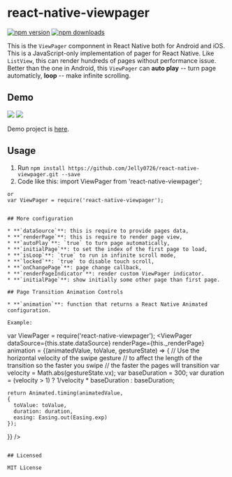 # react-native-viewpager

[![npm version](https://img.shields.io/npm/v/react-native-viewpager.svg?style=flat-square)](https://www.npmjs.com/package/react-native-viewpager)
[![npm downloads](https://img.shields.io/npm/dm/react-native-viewpager.svg?style=flat-square)](https://www.npmjs.com/package/react-native-viewpager)


This is the `ViewPager` componnent in React Native both for Android and iOS.
This is a JavaScript-only implementation of pager for React Native. Like `ListView`,
this can render hundreds of pages without performance issue. Better than the one in
Android, this `ViewPager` can **auto play** -- turn page automaticly, **loop** -- make infinite scrolling.

## Demo
![](./art/demo.jpg)
![](./art/anim.gif)

Demo project is [here](./Sample).

## Usage

1. Run `npm install https://github.com/Jelly0726/react-native-viewpager.git --save`
2. Code like this:
import ViewPager from 'react-native-viewpager';  
```
or
var ViewPager = require('react-native-viewpager');

```
<ViewPager
    dataSource={this.state.dataSource}
    renderPage={this._renderPage}/>
```

## More configuration

* **`dataSource`**: this is require to provide pages data,
* **`renderPage`**: this is require to render page view,
* **`autoPlay`**: `true` to turn page automatically,
* **`initialPage`**: to set the index of the first page to load,
* **`isLoop`**: `true` to run in infinite scroll mode,
* **`locked`**: `true` to disable touch scroll,
* **`onChangePage`**: page change callback,
* **`renderPageIndicator`**: render custom ViewPager indicator.
* **`initialPage`**: show initially some other page than first page.

## Page Transition Animation Controls

* **`animation`**: function that returns a React Native Animated configuration.

Example:
```
var ViewPager = require('react-native-viewpager');
<ViewPager
    dataSource={this.state.dataSource}
    renderPage={this._renderPage}
    animation = {(animatedValue, toValue, gestureState) => {
    // Use the horizontal velocity of the swipe gesture
    // to affect the length of the transition so the faster you swipe
    // the faster the pages will transition
    var velocity = Math.abs(gestureState.vx);
    var baseDuration = 300;
    var duration = (velocity > 1) ? 1/velocity * baseDuration : baseDuration;

    return Animated.timing(animatedValue,
    {
      toValue: toValue,
      duration: duration,
      easing: Easing.out(Easing.exp)
    });
  }}
/>
```

## Licensed

MIT License
